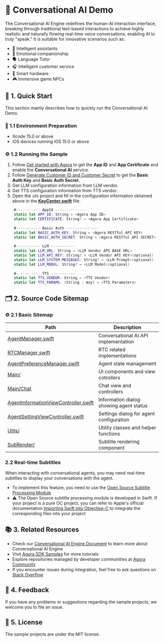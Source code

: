 # 🌟 Conversational AI Demo

The Conversational AI Engine redefines the human-AI interaction interface, breaking through traditional text-based interactions to achieve highly realistic and naturally flowing real-time voice conversations, enabling AI to truly "speak." It is suitable for innovative scenarios such as:

- 🤖 Intelligent assistants
- 💞 Emotional companionship
- 🗣️ Language Tutor
- 🎧 Intelligent customer service
- 📱 Smart hardware
- 🎮 Immersive game NPCs

## 🚀 1. Quick Start

This section mainly describes how to quickly run the Conversational AI Demo.

### 📱 1.1 Environment Preparation

- Xcode 15.0 or above
- iOS devices running iOS 15.0 or above

### ⚙️ 1.2 Running the Sample

1. Follow [Get started with Agora](https://docs-preview.agora.io/en/conversational-ai/get-started/manage-agora-account) to get the **App ID** and **App Certificate** and enable the **Conversational AI** service.
2. Follow [Generate Customer ID and Customer Secret](https://docs.agora.io/en/conversational-ai/rest-api/restful-authentication#generate-customer-id-and-customer-secret) to get the **Basic Auth Key** and **Basic Auth Secret**.
3. Get LLM configuration information from LLM vendor.
4. Get TTS configuration information from TTS vendor.
5. Open the `iOS` project and fill in the configuration information obtained above in the [**KeyCenter.swift**](../../Agent/KeyCenter.swift) file:

```Swift
    #----------- AppId --------------
    static let APP_ID: String = <Agora App ID>
    static let CERTIFICATE: String? = <Agora App Certificate>
  
    #----------- Basic Auth ---------------
    static let BASIC_AUTH_KEY: String = <Agora RESTful API KEY>
    static let BASIC_AUTH_SECRET: String = <Agora RESTful API SECRET>
  
    #----------- LLM -----------
    static let LLM_URL: String = <LLM Vendor API BASE URL>
    static let LLM_API_KEY: String? = <LLM Vendor API KEY>(optional)
    static let LLM_SYSTEM_MESSAGES: String? = <LLM Prompt>(optional)
    static let LLM_MODEL: String? = <LLM Model>(optional)
  
    #----------- TTS -----------
    static let TTS_VENDOR: String = <TTS Vendor>
    static let TTS_PARAMS: [String : Any] = <TTS Parameters>
```

## 🗂️ 2. Source Code Sitemap

### ⚙️ 2.1 Basic Sitemap

| Path                                                                                                          | Description                                     |
| ------------------------------------------------------------------------------------------------------------- | ----------------------------------------------- |
| [AgentManager.swift](ConvoAI/ConvoAI/Classes/Manager/AgentManager.swift)                                              | Conversational AI API implementation            |
| [RTCManager.swift](ConvoAI/ConvoAI/Classes/Manager/RTCManager.swift)                                                  | RTC related implementations                     |
| [AgentPreferenceManager.swift](ConvoAI/ConvoAI/Classes/Manager/AgentPreferenceManager.swift)                          | Agent state management                          |
| [Main/](ConvoAI/ConvoAI/Classes/Main)                                                                                 | UI components and view cotrollers               |
| [Main/Chat](ConvoAI/ConvoAI/Classes/Main/Chat)                                                                        | Chat view and controllers                       |
| [AgentInformationViewController.swift](ConvoAI/ConvoAI/Classes/Main/Setting/VC/AgentInformationViewController.swift)  | Information dialog showing agent status         |
| [AgentSettingViewController.swift](ConvoAI/ConvoAI/Classes/Main/Setting/VC/AgentSettingViewController.swift)          | Settings dialog for agent configuration         |
| [Utils/](ConvoAI/ConvoAI/Classes/Utils)                                                                               | Utility classes and helper functions            |
| [SubRender/](ConvoAI/ConvoAI/Classes/Utils/SubRender)                                                                 | Subtitle rendering component                    |

### 2.2 Real-time Subtitles

When interacting with conversational agents, you may need real-time subtitles to display your conversations with the agent.
- To implement this feature, you need to use the [Open Source Subtitle Processing Module](ConvoAI/ConvoAI/Classes/Utils/SubRender)
- ⚠️ The Open Source subtitle processing module is developed in Swift. If your project is a pure OC project, you can refer to Apple's official documentation [Importing Swift into Objective-C](https://developer.apple.com/documentation/swift/importing-swift-into-objective-c) to integrate the corresponding files into your project


## 📚 3. Related Resources

- Check our [Conversational AI Engine Document](https://docs.agora.io/en/conversational-ai/overview/product-overview) to learn more about Conversational AI Engine
- Visit [Agora SDK Samples](https://github.com/AgoraIO) for more tutorials
- Explore repositories managed by developer communities at [Agora Community](https://github.com/AgoraIO-Community)
- If you encounter issues during integration, feel free to ask questions on [Stack Overflow](https://stackoverflow.com/questions/tagged/agora.io)

## 💬 4. Feedback

If you have any problems or suggestions regarding the sample projects, we welcome you to file an issue.

## 📜 5. License

The sample projects are under the MIT license.
